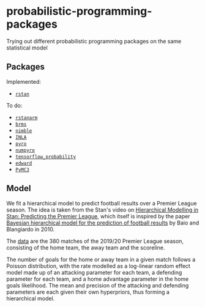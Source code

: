# probabilistic-programming-packages
Trying out different probabilistic programming packages on the same statistical model

## Packages
Implemented:
- [`rstan`](https://mc-stan.org/rstan/)

To do:
- [`rstanarm`](https://mc-stan.org/rstanarm/)
- [`brms`](https://paul-buerkner.github.io/brms/)
- [`nimble`](https://r-nimble.org)
- [`INLA`](https://www.r-inla.org)
- [`pyro`](http://pyro.ai)
- [`numpyro`](http://num.pyro.ai/)
- [`tensorflow_probability`](https://www.tensorflow.org/probability/)
- [`edward`](http://edwardlib.org)
- [`PyMC3`](http://docs.pymc.io)

## Model
We fit a hierarchical model to predict football results over a Premier League season. The idea is taken from the Stan's video on [Hierarchical Modelling in Stan: Predicting the Premier League](https://www.youtube.com/watch?v=dNZQrcAjgXQ), which itself is inspired by the paper [Bayesian hierarchical model for the prediction of
football results](https://discovery.ucl.ac.uk/id/eprint/16040/1/16040.pdf) by Baio and Blangiardo in 2010.

The [data](https://github.com/openfootball/england) are the 380 matches of the 2019/20 Premier League season, consisting of the home team, the away team and the scoreline.

The number of goals for the home or away team in a given match follows a Poisson distribution, with the rate modelled as a log-linear random effect model made up of an attacking parameter for each team, a defending parameter for each team, and a home advantage parameter in the home goals likelihood. The mean and precision of the attacking and defending parameters are each given their own hyperpriors, thus forming a hierarchical model.
